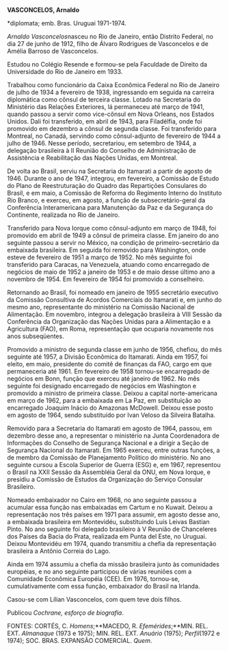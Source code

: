 **VASCONCELOS, Arnaldo**

\*diplomata; emb. Bras. Uruguai 1971-1974.

*Arnaldo Vasconcelos*nasceu no Rio de Janeiro, então Distrito Federal,
no dia 27 de junho de 1912, filho de Álvaro Rodrigues de Vasconcelos e
de Amélia Barroso de Vasconcelos.

Estudou no Colégio Resende e formou-se pela Faculdade de Direito da
Universidade do Rio de Janeiro em 1933.

Trabalhou como funcionário da Caixa Econômica Federal no Rio de Janeiro
de julho de 1934 a fevereiro de 1938, ingressando em seguida na carreira
diplomática como cônsul de terceira classe. Lotado na Secretaria do
Ministério das Relações Exteriores, lá permaneceu até março de 1941,
quando passou a servir como vice-cônsul em Nova Orleans, nos Estados
Unidos. Dali foi transferido, em abril de 1943, para Filadélfia, onde
foi promovido em dezembro a cônsul de segunda classe. Foi transferido
para Montreal, no Canadá, servindo como cônsul-adjunto de fevereiro de
1944 a julho de 1946. Nesse período, secretariou, em setembro de 1944, a
delegação brasileira à II Reunião do Conselho de Administração de
Assistência e Reabilitação das Nações Unidas, em Montreal.

De volta ao Brasil, serviu na Secretaria do Itamarati a partir de agosto
de 1946. Durante o ano de 1947, integrou, em fevereiro, a Comissão de
Estudo do Plano de Reestruturação do Quadro das Repartições Consulares
do Brasil, e em maio, a Comissão de Reforma do Regimento Interno do
Instituto Rio Branco, e exerceu, em agosto, a função de
subsecretário-geral da Conferência Interamericana para Manutenção da Paz
e da Segurança do Continente, realizada no Rio de Janeiro.

Transferido para Nova Iorque como cônsul-adjunto em março de 1948, foi
promovido em abril de 1949 a cônsul de primeira classe. Em janeiro do
ano seguinte passou a servir no México, na condição de
primeiro-secretário da embaixada brasileira. Em seguida foi removido
para Washington, onde esteve de fevereiro de 1951 a março de 1952. No
mês seguinte foi transferido para Caracas, na Venezuela, atuando como
encarregado de negócios de maio de 1952 a janeiro de 1953 e de maio
desse último ano a novembro de 1954. Em fevereiro de 1954 foi promovido
a conselheiro.

Retornando ao Brasil, foi nomeado em janeiro de 1955 secretário
executivo da Comissão Consultiva de Acordos Comerciais do Itamarati e,
em junho do mesmo ano, representante do ministério na Comissão Nacional
de Alimentação. Em novembro, integrou a delegação brasileira à VIII
Sessão da Conferência da Organização das Nações Unidas para a
Alimentação e a Agricultura (FAO), em Roma, representação que ocuparia
novamente nos anos subseqüentes.

Promovido a ministro de segunda classe em junho de 1956, chefiou, do mês
seguinte até 1957, a Divisão Econômica do Itamarati. Ainda em 1957, foi
eleito, em maio, presidente do comitê de finanças da FAO, cargo em que
permaneceria até 1961. Em fevereiro de 1958 tornou-se encarregado de
negócios em Bonn, função que exerceu até janeiro de 1962. No mês
seguinte foi designado encarregado de negócios em Washington e promovido
a ministro de primeira classe. Deixou a capital norte-americana em março
de 1962, para a embaixada em La Paz, em substituição ao encarregado
Joaquim Inácio do Amazonas McDowell. Deixou esse posto em agosto de
1964, sendo substituído por Ivan Veloso da Silveira Batalha.

Removido para a Secretaria do Itamarati em agosto de 1964, passou, em
dezembro desse ano, a representar o ministério na Junta Coordenadora de
Informações do Conselho de Segurança Nacional e a dirigir a Seção de
Segurança Nacional do Itamarati. Em 1965 exerceu, entre outras funções,
a de membro da Comissão de Planejamento Político do ministério. No ano
seguinte cursou a Escola Superior de Guerra (ESG) e, em 1967,
representou o Brasil na XXII Sessão da Assembléia Geral da ONU, em Nova
Iorque, e presidiu a Comissão de Estudos da Organização do Serviço
Consular Brasileiro.

Nomeado embaixador no Cairo em 1968, no ano seguinte passou a acumular
essa função nas embaixadas em Cartum e no Kuwait. Deixou a representação
nos três países em 1971 para assumir, em agosto desse ano, a embaixada
brasileira em Montevidéu, substituindo Luís Leivas Bastian Pinto. No ano
seguinte foi delegado brasileiro à V Reunião de Chanceleres dos Países
da Bacia do Prata, realizada em Punta del Este, no Uruguai. Deixou
Montevidéu em 1974, quando transmitiu a chefia da representação
brasileira a Antônio Correia do Lago.

Ainda em 1974 assumiu a chefia da missão brasileira junto às comunidades
européias, e no ano seguinte participou de várias reuniões com a
Comunidade Econômica Européia (CEE). Em 1976, tornou-se, cumulativamente
com essa função, embaixador do Brasil na Irlanda.

Casou-se com Lílian Vasconcelos, com quem teve dois filhos.

Publicou *Cochrane, esforço de biografia*.

FONTES: CORTÉS, C. *Homens*;**MACEDO, R. *Efemérides*;**MIN. REL. EXT.
*Almanaque* (1973 e 1975); MIN. REL. EXT. *Anuário* (1975);
*Perfil*(1972 e 1974); SOC. BRAS. EXPANSÃO COMERCIAL. *Quem*.

 

